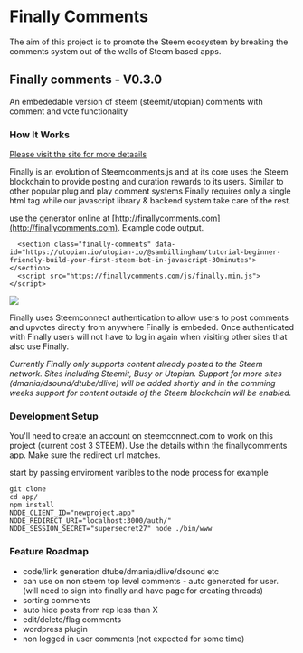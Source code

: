 
# Finally Comments

The aim of this project is to promote the Steem ecosystem by breaking the comments system out of the walls of Steem based apps.

## Finally comments - V0.3.0
An embededable version of steem (steemit/utopian) comments with comment and vote functionality

### How It Works
[Please visit the site for more detaails](http://finallycomments.com)

Finally is an evolution of Steemcomments.js and at its core uses the Steem blockchain to provide posting and curation rewards to its users. Similar to other popular plug and play comment systems Finally requires only a single html tag while our javascript library & backend system take care of the rest.

use the generator online at [http://finallycomments.com](http://finallycomments.com). Example code output.
```
  <section class="finally-comments" data-id="https://utopian.io/utopian-io/@sambillingham/tutorial-beginner-friendly-build-your-first-steem-bot-in-javascript-30minutes"></section>
  <script src="https://finallycomments.com/js/finally.min.js"></script>

```
![](http://i66.tinypic.com/5ozia8.jpg)

Finally uses Steemconnect authentication to allow users to post comments and upvotes directly from anywhere Finally is embeded. Once authenticated with Finally users will not have to log in again when visiting other sites that also use Finally.

*Currently Finally only supports content already posted to the Steem network. Sites including Steemit, Busy or Utopian. Support for more sites (dmania/dsound/dtube/dlive) will be added shortly and in the comming weeks support for content outside of the Steem blockchain will be enabled.*

### Development Setup
You'll need to create an account on steemconnect.com to work on this project (current cost 3 STEEM). Use the details within the finallycomments app. Make sure the redirect url matches.

start by passing enviroment varibles to the node process for example
```
git clone
cd app/
npm install
NODE_CLIENT_ID="newproject.app" NODE_REDIRECT_URI="localhost:3000/auth/" NODE_SESSION_SECRET="supersecret27" node ./bin/www
```

### Feature Roadmap
- code/link generation dtube/dmania/dlive/dsound etc
- can use on non steem top level comments - auto generated for user. (will need to sign into finally and have page for creating threads)
- sorting comments 
- auto hide posts from rep less than X
- edit/delete/flag comments
- wordpress plugin
- non logged in user comments (not expected for some time)

